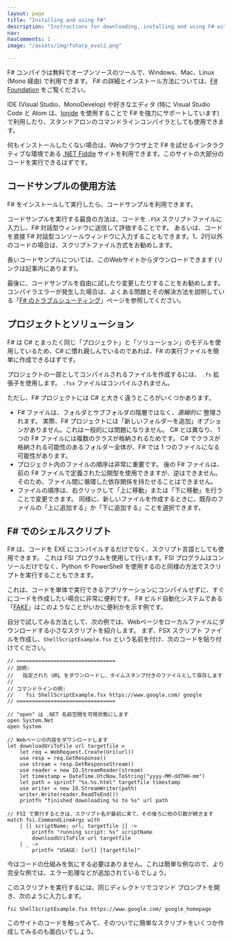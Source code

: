 ```yaml
---
layout: page
title: "Installing and using F#"
description: "Instructions for downloading, installing and using F# with Visual Studio, SharpDevelop and MonoDevelop"
nav: 
hasComments: 1
image: "/assets/img/fsharp_eval2.png"

---
```


F# コンパイラは無料でオープンソースのツールで、Windows、Mac、Linux (Mono 経由) で利用できます。
F# の詳細とインストール方法については、[F# Foundation](https://fsharp.org/) をご覧ください。

IDE (Visual Studio、MonoDevelop) や好きなエディタ (特に Visual Studio Code と Atom は、[Ionide](https://ionide.io/) を使用することで F# を強力にサポートしています) で利用したり、スタンドアロンのコマンドラインコンパイラとしても使用できます。

何もインストールしたくない場合は、Webブラウザ上で F# を試せるインタラクティブな環境である [.NET Fiddle](https://dotnetfiddle.net/) サイトを利用できます。このサイトの大部分のコードを実行できるはずです。

## コードサンプルの使用方法

F# をインストールして実行したら、コードサンプルを利用できます。

コードサンプルを実行する最良の方法は、コードを `.FSX` スクリプトファイルに入力し、F# 対話型ウィンドウに送信して評価することです。
あるいは、コードを直接 F# 対話型コンソールウィンドウに入力することもできます。1、2行以外のコードの場合は、スクリプトファイル方式をお勧めします。

長いコードサンプルについては、このWebサイトからダウンロードできます (リンクは記事内にあります)。

最後に、コードサンプルを自由に試したり変更したりすることをお勧めします。コンパイラエラーが発生した場合は、よくある問題とその解決方法を説明している「[F# のトラブルシューティング](../troubleshooting-fsharp/index.md)」ページを参照してください。

<a id="projects-solutions" ></a>   
## プロジェクトとソリューション

F# は C# とまったく同じ「プロジェクト」と「ソリューション」のモデルを使用しているため、C# に慣れ親しんでいるのであれば、F# の実行ファイルを簡単に作成できるはずです。

プロジェクトの一部としてコンパイルされるファイルを作成するには、 `.fs` 拡張子を使用します。 `.fsx` ファイルはコンパイルされません。

ただし、F# プロジェクトには C# と大きく違うところがいくつかあります。

* F# ファイルは、フォルダとサブフォルダの階層ではなく、*直線的に* 整理されます。 
  実際、F# プロジェクトには「新しいフォルダーを追加」オプションがありません。これは一般的には問題になりません。
  C# とは異なり、 1 つの F# ファイルには複数のクラスが格納されるためです。
  C# でクラスが格納される可能性のあるフォルダー全体が、F# では 1 つのファイルになる可能性があります。
* プロジェクト内のファイルの順序は非常に重要です。
  後の F# ファイルは、前の F# ファイルで定義された公開型を使用できますが、逆はできません。
  そのため、ファイル間に循環した依存関係を持たせることはできません。
* ファイルの順序は、右クリックして「上に移動」または「下に移動」を行うことで変更できます。
  同様に、新しいファイルを作成するときに、既存のファイルの「上に追加する」か「下に追加する」ことを選択できます。

<a id="shell-scripts" ></a>   
## F# でのシェルスクリプト

F# は、コードを EXE にコンパイルするだけでなく、スクリプト言語としても使用できます。 
これは FSI プログラムを使用して行います。FSI プログラムはコンソールだけでなく、Python や PowerShell を使用するのと同様の方法でスクリプトを実行することもできます。

これは、コードを単体で実行できるアプリケーションにコンパイルせずに、すぐにコードを作成したい場合に非常に便利です。
F# ビルド自動化システムである「[FAKE](https://github.com/fsharp/FAKE)」はこのようなことがいかに便利かを示す例です。

自分で試してみる方法として、次の例では、Webページをローカルファイルにダウンロードする小さなスクリプトを紹介します。
まず、FSX スクリプト ファイルを作成し、`ShellScriptExample.fsx` という名前を付け、次のコードを貼り付けてください。

```
// ================================
// 説明:
//   指定された URL をダウンロードし、タイムスタンプ付きのファイルとして保存します
//
// コマンドラインの例: 
//    fsi ShellScriptExample.fsx https://www.google.com/ google
// ================================

// "open" は .NET 名前空間を可視状態にします
open System.Net
open System

// Webページの内容をダウンロードします
let downloadUriToFile url targetfile =        
    let req = WebRequest.Create(Uri(url)) 
    use resp = req.GetResponse() 
    use stream = resp.GetResponseStream() 
    use reader = new IO.StreamReader(stream) 
    let timestamp = DateTime.UtcNow.ToString("yyyy-MM-ddTHH-mm")
    let path = sprintf "%s.%s.html" targetfile timestamp 
    use writer = new IO.StreamWriter(path) 
    writer.Write(reader.ReadToEnd())
    printfn "finished downloading %s to %s" url path

// FSI で実行するときは、スクリプト名が最初に来て、その後ろに他の引数が続きます
match fsi.CommandLineArgs with
    | [| scriptName; url; targetfile |] ->
        printfn "running script: %s" scriptName
        downloadUriToFile url targetfile
    | _ ->
        printfn "USAGE: [url] [targetfile]"
```

今はコードの仕組みを気にする必要はありません。これは簡単な例なので、より完全な例では、エラー処理などが追加されているでしょう。

このスクリプトを実行するには、同じディレクトリでコマンド プロンプトを開き、次のように入力します。

```
fsi ShellScriptExample.fsx https://www.google.com/ google_homepage
```

このサイトのコードを触ってみて、そのついでに簡単なスクリプトをいくつか作成してみるのも面白いでしょう。


